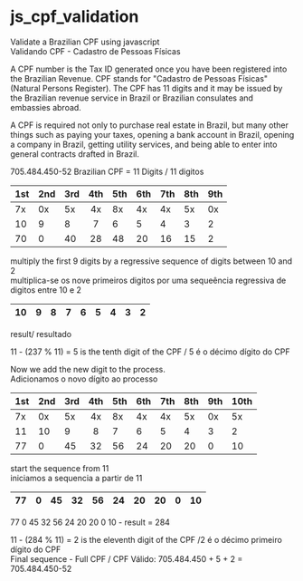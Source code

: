 # js_cpf_validation
Validate a Brazilian CPF using javascript<br/>
Validando CPF - Cadastro de Pessoas Físicas


A CPF number is the Tax ID generated once you have been registered into the Brazilian Revenue.
 CPF stands for "Cadastro de Pessoas Físicas" (Natural Persons Register). 
 The CPF has 11 digits and it may be issued by the Brazilian revenue service in Brazil
  or Brazilian consulates and embassies abroad.

A CPF is required not only to purchase real estate in Brazil,
 but many other things such as paying your taxes, opening a bank account in Brazil, 
  opening a company in Brazil, getting utility services, and being able to enter into general 
  contracts drafted in Brazil.


705.484.450-52 Brazilian CPF = 11 Digits / 11 digitos

|1st|2nd|3rd|4th|5th|6th|7th|8th|9th|
|---|---|---|:-:|---|---|---|---|---|
| 7x| 0x| 5x| 4x| 8x| 4x| 4x| 5x| 0x|
| 10|  9|  8|  7|  6|  5|  4|  3|  2|
| 70|  0| 40| 28| 48| 20| 16| 15|  2|

multiply the first 9 digits by a regressive sequence of digits between 10 and 2 <br/>
multiplica-se os nove primeiros digitos por uma sequeência regressiva  de digitos entre 10 e 2


| 10 | 9 | 8 | 7 | 6 | 5 | 4 | 3 | 2 |
|----|---|---|:-:|---|---|---|---|---|

result/ resultado

  11 - (237 % 11) = 5 is the tenth digit of the CPF / 5 é o décimo dígito do CPF
  

  Now we add the new digit to the process.<br/>
  Adicionamos o novo dígito ao processo


|1st|2nd|3rd|4th|5th|6th|7th|8th|9th|10th|
|---|---|---|:-:|---|---|---|---|---|---|
| 7x| 0x| 5x| 4x| 8x| 4x| 4x| 5x| 0x| 5x|
| 11| 10|  9|  8|  7|  6|  5|  4|  3|  2|
| 77|  0| 45| 32| 56| 24| 20| 20|  0| 10|

start the sequence from 11<br/>
iniciamos a sequencia a partir de 11 

| 77 | 0 | 45| 32| 56| 24| 20| 20| 0 | 10|
|----|---|---|:-:|---|---|---|---|---|---|

 77 0  45 32 56 24 20 20 0 10 - result = 284<br/>

 11 - (284 % 11) = 2 is the eleventh digit of the CPF /2 é o décimo primeiro dígito do CPF<br/>
Final sequence - Full CPF / CPF Válido:  705.484.450  +  5  + 2  =  705.484.450-52 
